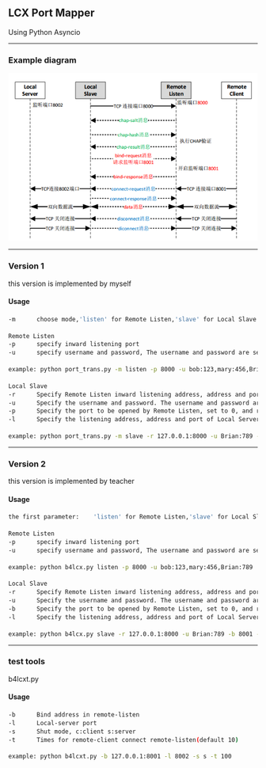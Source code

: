 ## LCX Port Mapper

Using Python Asyncio

***

### Example diagram

![diagram](https://github.com/XutongLi/LCX-Port-Mapper/blob/master/diagram/diagram.PNG  "diagram")

***

### Version 1

this version is implemented by myself

#### Usage

```bash
-m 		choose mode,'listen' for Remote Listen,'slave' for Local Slave

Remote Listen
-p		specify inward listening port
-u		specify username and password, The username and password are separated by ':' and separated by ',' between multiple users. 

example: python port_trans.py -m listen -p 8000 -u bob:123,mary:456,Brian:7894

Local Slave
-r		Specify Remote Listen inward listening address, address and port separated by ':'.
-u		Specify the username and password. The username and password are separated by ':'.
-p		Specify the port to be opened by Remote Listen, set to 0, and randomly selected by Remote Listen.
-l		Specify the listening address, address and port of Local Server to be separated by ':'.

example: python port_trans.py -m slave -r 127.0.0.1:8000 -u Brian:789 -p 8001 -l 127.0.0.1:8002 
```

***

### Version 2

this version is implemented by teacher

#### Usage

```bash
the first parameter:	'listen' for Remote Listen,'slave' for Local Slave

Remote Listen
-p		specify inward listening port
-u		specify username and password, The username and password are separated by ':' and separated by ',' between multiple users. 

example: python b4lcx.py listen -p 8000 -u bob:123,mary:456,Brian:789

Local Slave
-r		Specify Remote Listen inward listening address, address and port separated by ':'.
-u		Specify the username and password. The username and password are separated by ':'.
-b		Specify the port to be opened by Remote Listen, set to 0, and randomly selected by Remote Listen.
-l		Specify the listening address, address and port of Local Server to be separated by ':'.

example: python b4lcx.py slave -r 127.0.0.1:8000 -u Brian:789 -b 8001 -l 127.0.0.1:8002 
```
***

### test tools

b4lcxt.py

#### Usage

```bash
-b		Bind address in remote-listen
-l		Local-server port
-s		Shut mode, c:client s:server
-t		Times for remote-client connect remote-listen(default 10)

example: python b4lcxt.py -b 127.0.0.1:8001 -l 8002 -s s -t 100
```

